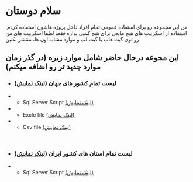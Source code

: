 # سلام دوستان
من این مجموعه رو برای استفاده عمومی تمام افراد داخل پروژه هاشون استفاده کردم. استفاده از اسکریپت های هیچ مانعی برای هیچ کسی نداره فقط لطفا اسکریپت های من رو توی گیت هاب یا گیت لب و موارد مشابه اون ها، منتشر نکنین
<br>

## این مجوعه درحال حاضر شامل موارد زیره (در گذر زمان موارد جدید تر رو اضافه میکنم)

- ### لیست تمام کشور های جهان [(لینک نمایش)](https://github.com/mzeynali-ir/BasicInformation/tree/main/Countries)
- - Sql Server Script [(لینک نمایش)](https://github.com/mzeynali-ir/BasicInformation/tree/main/Countries/Scripts/SqlServer)
- - Excle file [(لینک نمایش)](https://github.com/mzeynali-ir/BasicInformation/tree/main/Countries/Scripts/Excel)
- - Csv file [(لینک نمایش)](https://github.com/mzeynali-ir/BasicInformation/tree/main/Countries/Scripts/Csv)

<br>

- ### لیست تمام استان های کشور ایران [(لینک نمایش)](https://github.com/mzeynali-ir/BasicInformation/tree/main/Provinces)
- - Sql Server Script [(لینک نمایش)](https://github.com/mzeynali-ir/BasicInformation/tree/main/Provinces/Scripts/SqlServer)
